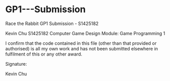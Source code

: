 # GP1---Submission
Race the Rabbit 
GP1 Submission - S1425182

Kevin Chu S1425182 Computer Game Design Module: Game Programming 1

I confirm that the code contained in this file (other than that provided or
authorised) is all my own work and has not been submitted elsewhere in
fulfilment of this or any other award.

Signature:

Kevin Chu
